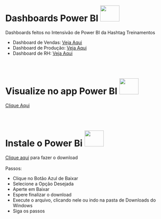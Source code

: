 # Dashboards Power BI <img height="50" width="60" src="https://github.com/microsoft/PowerBI-Icons/blob/bb026ec2f21c130f9523fab2749449c27485c8e3/SVG/PowerBI.svg">
Dashboards feitos no Intensivão de Power BI da Hashtag Treinamentos
- Dashboard de Vendas: [Veja Aqui](https://github.com/thiago-suzuki/Dashboards-PowerBI-2023/blob/main/Arquivos%20PDF/Dashboard%20de%20Vendas.pdf)
- Dashboard de Produção: [Veja Aqui](https://github.com/thiago-suzuki/Dashboards-PowerBI-2023/blob/main/Arquivos%20PDF/Dashboard%20de%20Produ%C3%A7%C3%A3o.pdf)
- Dashboard de RH: [Veja Aqui](https://github.com/thiago-suzuki/Dashboards-PowerBI-2023/blob/main/Arquivos%20PDF/Dashboard%20de%20RH.pdf)

<br>

# Visualize no app Power BI <img height="50" width="60" src="https://github.com/microsoft/PowerBI-Icons/blob/bb026ec2f21c130f9523fab2749449c27485c8e3/SVG/PowerBI.svg">
[Clique Aqui](https://github.com/thiago-suzuki/Dashboards-PowerBI-2023/tree/main/Arquivos%20PBIT)

<br>

# Instale o Power Bi <img height="50" width="60" src="https://github.com/microsoft/PowerBI-Icons/blob/bb026ec2f21c130f9523fab2749449c27485c8e3/SVG/PowerBI.svg">
[Clique aqui](https://www.microsoft.com/pt-br/download/details.aspx?id=58494) para fazer o download
<br><br>
Passos:
- Clique no Botão Azul de Baixar
- Selecione a Opção Desejada
- Aperte em Baixar
- Espere finalizar o download
- Execute o arquivo, clicando nele ou indo na pasta de Downloads do Windows
- Siga os passos
